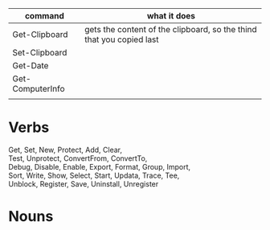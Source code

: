 | command          | what it does                                                         |
|------------------|----------------------------------------------------------------------|
| Get-Clipboard    | gets the content of the clipboard, so the thind that you copied last |
| Set-Clipboard    |                                                                      |
| Get-Date         |                                                                      |
| Get-ComputerInfo |                                                                      |
|                  |                                                                      |


# Verbs
Get, Set, New, Protect, Add, Clear,  
Test, Unprotect, ConvertFrom, ConvertTo,  
Debug, Disable, Enable, Export, Format, Group, Import,  
Sort, Write, Show, Select, Start, Updata, Trace, Tee,  
Unblock, Register, Save, Uninstall, Unregister

# Nouns
